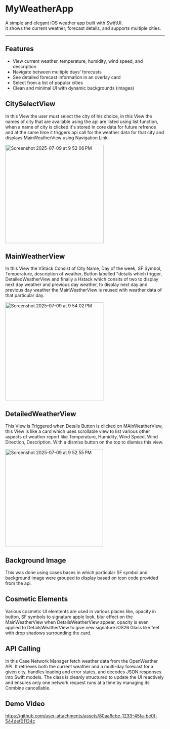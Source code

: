 # MyWeatherApp

A simple and elegant iOS weather app built with SwiftUI.  
It shows the current weather, forecast details, and supports multiple cities.

---

## Features
- View current weather, temperature, humidity, wind speed, and description
- Navigate between multiple days’ forecasts
- See detailed forecast information in an overlay card
- Select from a list of popular cities
- Clean and minimal UI with dynamic backgrounds (images)

## CitySelectView 
In this View the user must select the city of his choice, in this View the names of city that are available using the api are listed using list function, when a name of city is clicked it's stored in core data for future refrence and at the same time it triggers api call for the weather data for that city and displays MainWeatherView using Navigation Link.

<img width="311" alt="Screenshot 2025-07-09 at 9 52 06 PM" src="https://github.com/user-attachments/assets/d701dc08-6d34-4cf1-a99c-9630d3ba1ac3" />


## MainWeatherView 
In this View the VStack Consist of City Name, Day of the week, SF Symbol, Temperature, description of weather, Button labelled "details which trigger, DetailedWeatherView and finally a Hstack which consits of two to display next day weather and previous day weather,
to display next day and previous day weather the MainWeatherView is reused with weather data of that particular day.

<img width="310" alt="Screenshot 2025-07-09 at 9 54 02 PM" src="https://github.com/user-attachments/assets/74729714-6cd4-4941-839e-d491385f6974" />


## DetailedWeatherView
This View is Triggered when Details Button is clicked on MAinWeatherView, this View is like a card which uses scrollable view to list various other aspects of weather report like Temperature, Humidity, Wind Speed, Wind Direction, Description. With a dismiss button on the top to dismiss this view.

<img width="309" alt="Screenshot 2025-07-09 at 9 52 55 PM" src="https://github.com/user-attachments/assets/ce715c5d-8b35-49f9-aabf-c16a427008fa" />

## Background Image
This was done using cases bases in which particular SF symbol and background image were grouped to display based on icon code provided from the api.

## Cosmetic Elements 
Various cosmetic UI elemtents are used in various places like, opacity in button, SF symbols to signature apple look, blur effect on the MainWeatherView when DetailsWeatherView appear, opacity is even applied to DetailsWeatherView to give new signature iOS26 Glass like feel with drop shadows surrounding the card.

## API Calling
In this Case Network Manager fetch weather data from the OpenWeather API. It retrieves both the current weather and a multi-day forecast for a given city, handles loading and error states, and decodes JSON responses into Swift models. The class is cleanly structured to update the UI reactively and ensures only one network request runs at a time by managing its Combine cancellable.

## Demo Video



https://github.com/user-attachments/assets/80aa6cbe-1233-45fa-be0f-544def01134c






